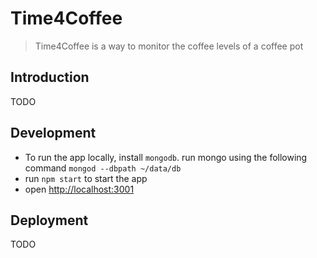 # Time4Coffee

>Time4Coffee is a way to monitor the coffee levels of a coffee pot

## Introduction

TODO

## Development

* To run the app locally, install `mongodb`. run mongo using the following command `mongod --dbpath ~/data/db`
* run `npm start` to start the app
* open [http://localhost:3001](http://localhost:3001)

## Deployment

TODO
